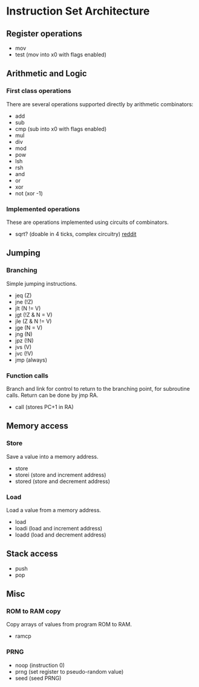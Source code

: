 # Instruction Set Architecture

## Register operations

- mov
- test (mov into x0 with flags enabled)

## Arithmetic and Logic
### First class operations
There are several operations supported directly by arithmetic combinators:

- add
- sub
- cmp (sub into x0 with flags enabled)
- mul
- div
- mod
- pow
- lsh
- rsh
- and
- or
- xor
- not (xor -1)

### Implemented operations
These are operations implemented using circuits of combinators.

- sqrt? (doable in 4 ticks, complex circuitry) [reddit](https://www.reddit.com/r/technicalfactorio/comments/bzjme6/super_fast_scalar_integer_base_2_logarithm_and/)

## Jumping

### Branching
Simple jumping instructions.

- jeq (Z)
- jne (!Z)
- jlt (N != V)
- jgt (!Z & N = V)
- jle (Z & N != V)
- jge (N = V)
- jng (N)
- jpz (!N)
- jvs (V)
- jvc (!V)
- jmp (always)

### Function calls
Branch and link for control to return to the branching point, for subroutine calls. Return can be done by jmp RA.

- call (stores PC+1 in RA)

## Memory access
### Store
Save a value into a memory address.

- store
- storei (store and increment address)
- stored (store and decrement address)

### Load
Load a value from a memory address.

- load
- loadi (load and increment address)
- loadd (load and decrement address)

## Stack access

- push
- pop

## Misc
### ROM to RAM copy
Copy arrays of values from program ROM to RAM.

- ramcp

### PRNG

- noop (instruction 0)
- prng (set register to pseudo-random value)
- seed (seed PRNG)
